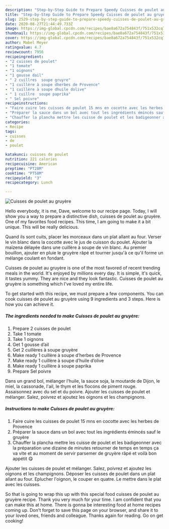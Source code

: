 ```yaml
---
description: "Step-by-Step Guide to Prepare Speedy Cuisses de poulet au gruyère"
title: "Step-by-Step Guide to Prepare Speedy Cuisses de poulet au gruyère"
slug: 2529-step-by-step-guide-to-prepare-speedy-cuisses-de-poulet-au-gruyere
date: 2020-08-27T21:44:49.733Z
image: https://img-global.cpcdn.com/recipes/bae8a672a754843f/751x532cq70/cuisses-de-poulet-au-gruyere-photo-principale-de-la-recette.jpg
thumbnail: https://img-global.cpcdn.com/recipes/bae8a672a754843f/751x532cq70/cuisses-de-poulet-au-gruyere-photo-principale-de-la-recette.jpg
cover: https://img-global.cpcdn.com/recipes/bae8a672a754843f/751x532cq70/cuisses-de-poulet-au-gruyere-photo-principale-de-la-recette.jpg
author: Mabel Meyer
ratingvalue: 4.7
reviewcount: 7956
recipeingredient:
- "2 cuisses de poulet"
- "1 tomate"
- "1 oignons"
- "1 gousse dail"
- " 2 cuillres  soupe gruyre"
- "1 cuillère à soupe dherbes de Provence"
- "1 cuillère à soupe dhuile dolive"
- " 1 cuillre  soupe paprika"
- " Sel poivre"
recipeinstructions:
- "Faire cuire les cuisses de poulet 15 mns en cocotte avec les herbes de Provence"
- "Préparer la sauce dans un bol avec tout les ingrédients émincés sauf le gruyère"
- "Chauffer la plancha mettre les cuisse de poulet et les badigeonner avec la préparation une dizaine de minutes retourner de temps en temps ça va vite et au moment de servir parsemer de gruyère râpé et voilà bon appétit 😋"
categories:
- Recipe
tags:
- cuisses
- de
- poulet

katakunci: cuisses de poulet 
nutrition: 221 calories
recipecuisine: American
preptime: "PT28M"
cooktime: "PT58M"
recipeyield: "3"
recipecategory: Lunch

---
```



![Cuisses de poulet au gruyère](https://img-global.cpcdn.com/recipes/bae8a672a754843f/751x532cq70/cuisses-de-poulet-au-gruyere-photo-principale-de-la-recette.jpg)

Hello everybody, it is me, Dave, welcome to our recipe page. Today, I will show you a way to prepare a distinctive dish, cuisses de poulet au gruyère. One of my favorites food recipes. This time, I am going to make it a bit unique. This will be really delicious.

Quand ils sont cuits, placer les morceaux dans un plat allant au four. Verser le vin blanc dans la cocotte avec le jus de cuisson du poulet. Ajouter la maïzena délayée dans une cuillère à soupe de vin blanc. Au premier bouillon, ajouter en pluie le gruyère râpé et tourner jusqu&#39;à ce qu&#39;il forme un mélange coulant en fondant.

Cuisses de poulet au gruyère is one of the most favored of recent trending meals in the world. It's enjoyed by millions every day. It is simple, it's quick, it tastes yummy. They are nice and they look fantastic. Cuisses de poulet au gruyère is something which I've loved my entire life.


To get started with this recipe, we must prepare a few components. You can cook cuisses de poulet au gruyère using 9 ingredients and 3 steps. Here is how you can achieve it.

<!--inarticleads1-->

##### The ingredients needed to make Cuisses de poulet au gruyère:

1. Prepare 2 cuisses de poulet
1. Take 1 tomate
1. Take 1 oignons
1. Get 1 gousse d’ail
1. Get  2 cuillères à soupe gruyère
1. Make ready 1 cuillère à soupe d’herbes de Provence
1. Make ready 1 cuillère à soupe d’huile d’olive
1. Make ready  1 cuillère à soupe paprika
1. Prepare  Sel poivre


Dans un grand bol, mélanger l&#39;huile, la sauce soja, la moutarde de Dijon, le miel, la cassonade, l&#39;ail, le thym et les flocons de piment rouge. Assaisonnez avec du sel et du poivre. Ajouter les cuisses de poulet et mélanger. Salez, poivrez et ajoutez les oignons et les champignons. 

<!--inarticleads2-->

##### Instructions to make Cuisses de poulet au gruyère:

1. Faire cuire les cuisses de poulet 15 mns en cocotte avec les herbes de Provence
1. Préparer la sauce dans un bol avec tout les ingrédients émincés sauf le gruyère
1. Chauffer la plancha mettre les cuisse de poulet et les badigeonner avec la préparation une dizaine de minutes retourner de temps en temps ça va vite et au moment de servir parsemer de gruyère râpé et voilà bon appétit 😋


Ajouter les cuisses de poulet et mélanger. Salez, poivrez et ajoutez les oignons et les champignons. Déposer les cuisses de poulet dans un plat allant au four. Eplucher l&#39;oignon, le couper en quatre. Le mettre dans le plat avec les cuisses. 

So that is going to wrap this up with this special food cuisses de poulet au gruyère recipe. Thank you very much for your time. I am confident that you can make this at home. There is gonna be interesting food at home recipes coming up. Don't forget to save this page on your browser, and share it to your loved ones, friends and colleague. Thanks again for reading. Go on get cooking!
